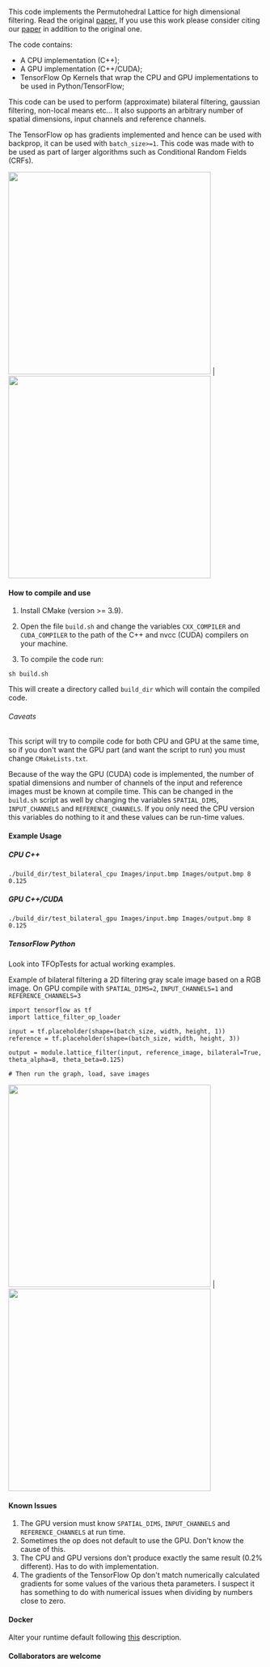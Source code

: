 This code implements the Permutohedral Lattice  for high dimensional filtering.
Read the original [paper.]( https://graphics.stanford.edu/papers/permutohedral/)
If you use this work please consider citing our [paper](https://arxiv.org/abs/1807.07464) in addition to the original one.


The code contains:
- A CPU implementation (C++);
- A GPU implementation (C++/CUDA);
- TensorFlow Op Kernels that wrap the CPU and GPU implementations to be used in Python/TensorFlow;

This code can be used to perform (approximate) bilateral filtering, gaussian filtering, non-local means etc...
It also supports an arbitrary number of spatial dimensions, input channels and reference channels.


The TensorFlow op has gradients implemented and hence can be used with backprop, it can be used with `batch_size>=1`.
This code was made with to be used as part of larger algorithms such as Conditional Random Fields (CRFs).

 
<img src="Images/input.bmp" width="400"> | <img src="Images/output.bmp" width="400"> 
 



#### How to compile and use

1. Install CMake (version >= 3.9).

2. Open the file `build.sh` and change the variables `CXX_COMPILER` and `CUDA_COMPILER` to the path of the C++ and nvcc
 (CUDA) compilers on your machine.
 
3. To compile the code run:
````
sh build.sh
````
This will create a directory called `build_dir` which will contain the compiled code.

###### Caveats

This script will try to compile code for both CPU and GPU at the same time, so if you don't want the GPU part
 (and want the script to run) you must change `CMakeLists.txt`.
 
Because of the way the GPU (CUDA) code is implemented, the number of spatial dimensions and number of channels of
 the input and reference images must be known at compile time. This can be changed in the `build.sh` script as well by
  changing the variables `SPATIAL_DIMS`, `INPUT_CHANNELS` and `REFERENCE_CHANNELS`.
  If you only need the CPU version this variables do nothing to it and these values can be run-time values.
            


#### Example Usage

##### CPU C++
````
./build_dir/test_bilateral_cpu Images/input.bmp Images/output.bmp 8 0.125
````
##### GPU C++/CUDA

````
./build_dir/test_bilateral_gpu Images/input.bmp Images/output.bmp 8 0.125
````

##### TensorFlow Python

Look into TFOpTests for actual working examples.

Example of bilateral filtering a 2D filtering gray scale image based on a RGB image. 
On GPU compile with `SPATIAL_DIMS=2`, `INPUT_CHANNELS=1` and `REFERENCE_CHANNELS=3`

````
import tensorflow as tf
import lattice_filter_op_loader

input = tf.placeholder(shape=(batch_size, width, height, 1))
reference = tf.placeholder(shape=(batch_size, width, height, 3))

output = module.lattice_filter(input, reference_image, bilateral=True, theta_alpha=8, theta_beta=0.125)

# Then run the graph, load, save images
````

<img src="Images/gray_original.bmp" width="400"> | <img src="Images/filtered_grey.bmp" width="400"> 


#### Known Issues

1. The GPU version must know `SPATIAL_DIMS`, `INPUT_CHANNELS` and `REFERENCE_CHANNELS` at run time.
2. Sometimes the op does not default to use the GPU. Don't know the cause of this.
3. The CPU and GPU versions don't produce exactly the same result (0.2% different). Has to do with implementation.
4. The gradients of the TensorFlow Op don't match numerically calculated gradients for some values of the various theta 
parameters. I suspect it has something to do with numerical issues when dividing by numbers close to zero.

#### Docker
Alter your runtime default following [this](https://docs.nvidia.com/dgx/nvidia-container-runtime-upgrade/index.html#using-nv-container-runtime) description.

#### Collaborators are welcome
